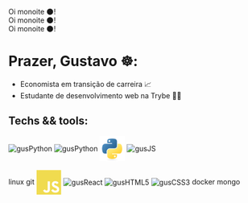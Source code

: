 Oi monoite 🌑!
</br>
Oi monoite 🌑!
</br>
Oi monoite 🌑!

##

# Prazer, Gustavo ☸️:
* Economista em transição de carreira 📈
* Estudante de desenvolvimento web na Trybe 👨‍💻

##

## Techs && tools:

<div style="display: inline_block">
  <img src="https://cdn.jsdelivr.net/gh/devicons/devicon/icons/mysql/mysql-original-wordmark.svg" align="center" alt="gusPython" height="50" width="50"/>
  <img src="https://cdn.jsdelivr.net/gh/devicons/devicon/icons/trello/trello-plain-wordmark.svg" align="center" alt="gusPython" height="50" width="50"/>
  <img src="https://raw.githubusercontent.com/devicons/devicon/master/icons/python/python-original.svg" align="center" alt="gusPython" height="50" width="50"/>
  <img src="https://cdn.jsdelivr.net/gh/devicons/devicon/icons/postgresql/postgresql-original-wordmark.svg" align="center" alt="gusJS" height="50"       width="50"/>     
  </br>
  </br>
  linux
  git
  <img src="https://raw.githubusercontent.com/devicons/devicon/master/icons/javascript/javascript-plain.svg" align="center" alt="gusJS" height="50"       width="50"/>
  <img src="https://cdn.jsdelivr.net/gh/devicons/devicon/icons/react/react-original-wordmark.svg" align="center" alt="gusReact" height="50" width="50"/>
  <img src="https://cdn.jsdelivr.net/gh/devicons/devicon/icons/html5/html5-plain-wordmark.svg" align="center" alt="gusHTML5" height="50" width="50"/>
  <img src="https://cdn.jsdelivr.net/gh/devicons/devicon/icons/css3/css3-plain-wordmark.svg" align="center" alt="gusCSS3" height="50" width="50"/>
  docker
  mongo
  </div>

